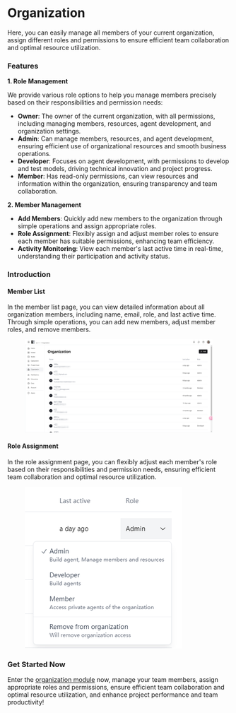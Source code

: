 # Organization

Here, you can easily manage all members of your current organization, assign different roles and permissions to ensure efficient team collaboration and optimal resource utilization.

### Features

**1. Role Management**

We provide various role options to help you manage members precisely based on their responsibilities and permission needs:

* **Owner**: The owner of the current organization, with all permissions, including managing members, resources, agent development, and organization settings.
* **Admin**: Can manage members, resources, and agent development, ensuring efficient use of organizational resources and smooth business operations.
* **Developer**: Focuses on agent development, with permissions to develop and test models, driving technical innovation and project progress.
* **Member**: Has read-only permissions, can view resources and information within the organization, ensuring transparency and team collaboration.

**2. Member Management**

* **Add Members**: Quickly add new members to the organization through simple operations and assign appropriate roles.
* **Role Assignment**: Flexibly assign and adjust member roles to ensure each member has suitable permissions, enhancing team efficiency.
* **Activity Monitoring**: View each member's last active time in real-time, understanding their participation and activity status.

### Introduction

#### **Member List**

In the member list page, you can view detailed information about all organization members, including name, email, role, and last active time. Through simple operations, you can add new members, adjust member roles, and remove members.

<figure><img src="../.gitbook/assets/4799afa1445fa89abeb76a86f47db66.png" alt=""><figcaption></figcaption></figure>

#### **Role Assignment**

In the role assignment page, you can flexibly adjust each member's role based on their responsibilities and permission needs, ensuring efficient team collaboration and optimal resource utilization.

<figure><img src="../.gitbook/assets/image (1).png" alt=""><figcaption></figcaption></figure>

### Get Started Now

Enter the [organization module](https://alpha.fusionworks.ai/) now, manage your team members, assign appropriate roles and permissions, ensure efficient team collaboration and optimal resource utilization, and enhance project performance and team productivity!
